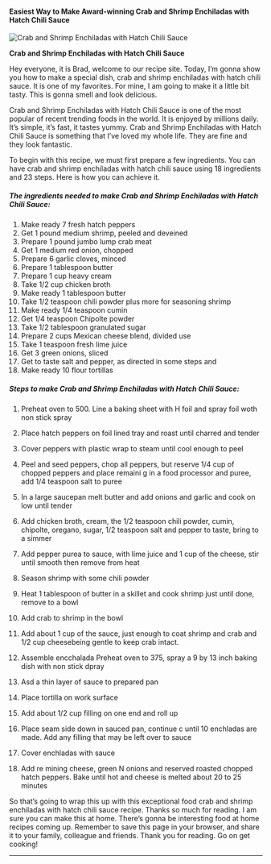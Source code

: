             

#### Easiest Way to Make Award-winning Crab and Shrimp Enchiladas with Hatch Chili Sauce

![Crab and Shrimp Enchiladas with Hatch Chili Sauce](https://img-global.cpcdn.com/recipes/c942c935f4758e0c/751x532cq70/crab-and-shrimp-enchiladas-with-hatch-chili-sauce-recipe-main-photo.jpg)

**Crab and Shrimp Enchiladas with Hatch Chili Sauce**

Hey everyone, it is Brad, welcome to our recipe site. Today, I’m gonna show you how to make a special dish, crab and shrimp enchiladas with hatch chili sauce. It is one of my favorites. For mine, I am going to make it a little bit tasty. This is gonna smell and look delicious.

Crab and Shrimp Enchiladas with Hatch Chili Sauce is one of the most popular of recent trending foods in the world. It is enjoyed by millions daily. It’s simple, it’s fast, it tastes yummy. Crab and Shrimp Enchiladas with Hatch Chili Sauce is something that I’ve loved my whole life. They are fine and they look fantastic.

To begin with this recipe, we must first prepare a few ingredients. You can have crab and shrimp enchiladas with hatch chili sauce using 18 ingredients and 23 steps. Here is how you can achieve it.

##### The ingredients needed to make Crab and Shrimp Enchiladas with Hatch Chili Sauce:

1.  Make ready 7 fresh hatch peppers
2.  Get 1 pound medium shrimp, peeled and deveined
3.  Prepare 1 pound jumbo lump crab meat
4.  Get 1 medium red onion, chopped
5.  Prepare 6 garlic cloves, minced
6.  Prepare 1 tablespoon butter
7.  Prepare 1 cup heavy cream
8.  Take 1/2 cup chicken broth
9.  Make ready 1 tablespoon butter
10.  Take 1/2 teaspoon chili powder plus more for seasoning shrimp
11.  Make ready 1/4 teaspoon cumin
12.  Get 1/4 teaspoon Chipolte powder
13.  Take 1/2 tablespoon granulated sugar
14.  Prepare 2 cups Mexican cheese blend, divided use
15.  Take 1 teaspoon fresh lime juice
16.  Get 3 green onions, sliced
17.  Get to taste salt and pepper, as directed in some steps and
18.  Make ready 10 flour tortillas

##### Steps to make Crab and Shrimp Enchiladas with Hatch Chili Sauce:

1.  Preheat oven to 500. Line a baking sheet with H foil and spray foil woth non stick spray
2.  Place hatch peppers on foil lined tray and roast until charred and tender

4.  Cover peppers with plastic wrap to steam until cool enough to peel
5.  Peel and seed peppers, chop all peppers, but reserve 1/4 cup of chopped peppers and place remaini g in a food processor and puree, add 1/4 teaspoon salt to puree

7.  In a large saucepan melt butter and add onions and garlic and cook on low until tender
8.  Add chicken broth, cream, the 1/2 teaspoon chili powder, cumin, chipolte, oregano, sugar, 1/2 teaspoon salt and pepper to taste, bring to a simmer
9.  Add pepper purea to sauce, with lime juice and 1 cup of the cheese, stir until smooth then remove from heat
10.  Season shrimp with some chili powder
11.  Heat 1 tablespoon of butter in a skillet and cook shrimp just until done, remove to a bowl
12.  Add crab to shrimp in the bowl
13.  Add about 1 cup of the sauce, just enough to coat shrimp and crab and 1/2 cup cheesebeing gentle to keep crab intact.
14.  Assemble encchalada Preheat oven to 375, spray a 9 by 13 inch baking dish with non stick dpray
15.  Asd a thin layer of sauce to prepared pan
16.  Place tortilla on work surface
17.  Add about 1/2 cup filling on one end and roll up

19.  Place seam side down in sauced pan, continue c until 10 enchladas are made. Add any filling that may be left over to sauce

21.  Cover enchladas with sauce
22.  Add re mining cheese, green N onions and reserved roasted chopped hatch peppers. Bake until hot and cheese is melted about 20 to 25 minutes

So that’s going to wrap this up with this exceptional food crab and shrimp enchiladas with hatch chili sauce recipe. Thanks so much for reading. I am sure you can make this at home. There’s gonna be interesting food at home recipes coming up. Remember to save this page in your browser, and share it to your family, colleague and friends. Thank you for reading. Go on get cooking!

* * *